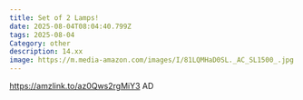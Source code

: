 ```yaml
---
title: Set of 2 Lamps!
date: 2025-08-04T08:04:40.799Z
tags: 2025-08-04
Category: other
description: 14.xx
image: https://m.media-amazon.com/images/I/81LQMHaD0SL._AC_SL1500_.jpg
---
```

https://amzlink.to/az0Qws2rgMiY3
AD
